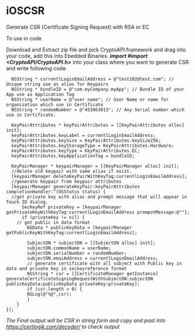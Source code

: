 # iOSCSR
Generate CSR (Certificate Signing Request) with RSA or EC

To use in code

Download and Extract zip file and pick CryptoAPI.framework and drag into your code, add this into Ebedded Binaries. 
***import #import <CryptoAPI/CryptoAPI.h>*** into your class where you want to generate CSR and write following code.

      NSString * currentlLoginEmailAddress = @"test102@test.com"; // Unique string use as alias for Keypairs
      NSString * bundleID = @"com.myCompany.myApp"; // Bundle ID of your App use as Application Tag
      NSString * userName = @"user name"; // User Name or name for organization which use in Certificate
      NSString * randomNumber = @"453963013"; // Any Serial number which use in Certificate.

      KeyPairAttributes * keyPairAttributes = [[KeyPairAttributes alloc] init];
      keyPairAttributes.keyLabel = currentlLoginEmailAddress;
      keyPairAttributes.keySize = KeyPairAttributes.keySize256;
      keyPairAttributes.keyStorageType = KeyPairAttributes.Hardware;
      keyPairAttributes.keyType = KeyPairAttributes.EC;
      keyPairAttributes.keyApplicationTag = bundleID;

      KeyPairManager * keypairManager = [[KeyPairManager alloc] init];
      //delete old keypair with same alias if exist.
      [keypairManager deleteKeyPairWithKeyTag:currentlLoginEmailAddress];
      //generate keypair from keypair attributes
      [keypairManager generateKeyPair:keyPairAttributes completionHandler:^(OSStatus status) {
      //get private key with alias and prompt message that will appear in Touch ID dialog.
          SecKeyRef privateKey = [keypairManager getPrivateKeyWithKeyTag:currentlLoginEmailAddress prompotMessage:@""];
          if (privateKey != nil) {
        // get public in data format 
            NSData * publicKeyData = [keypairManager getPublicKeyWithKeyTag:currentlLoginEmailAddress];
            
            SubjectDN * subjectDN = [[SubjectDN alloc] init];
            subjectDN.commonName = userName;
            subjectDN.serialNumber = randomNumber;
            subjectDN.emaiAddress = currentlLoginEmailAddress;
            // generate certificate with all subject with Public key in data and private key in seckeyreference format
            NSString * csr = [[CertificateManager getInstance] generateCertificateSigningRequestWithSubjectDN:subjectDN publicKeyData:publicKeyData privateKey:privateKey];
            if (csr.length > 0) {
            NSLog(@"%@",csr);
            }
        }
    }];

*The Final output will be CSR in string form and copy and past into https://certlogik.com/decoder/ to check output*
